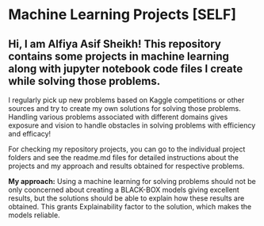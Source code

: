 # Machine Learning Projects [SELF]
## Hi, I am Alfiya Asif Sheikh! This repository contains some projects in machine learning along with jupyter notebook code files I create while solving those problems.

I regularly pick up new problems based on Kaggle competitions or other sources and try to create my own solutions for solving those problems. Handling various problems associated with different domains gives exposure and vision to handle obstacles in solving problems with efficiency and efficacy!

For checking my repository projects, you can go to the individual project folders and see the readme.md files for detailed instructions about the projects and my approach and results obtained for respective problems.

**My approach:** Using a machine learning for solving problems should not be only cooncerned about creating a BLACK-BOX models giving excellent results, but the solutions should be able to explain how these results are obtained. This grants Explainability factor to the solution, which makes the models reliable.
